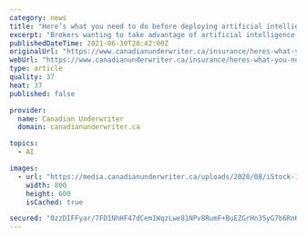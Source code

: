 ```yaml
---
category: news
title: "Here’s what you need to do before deploying artificial intelligence"
excerpt: "Brokers wanting to take advantage of artificial intelligence and machine learning need large amounts of data and to hire the correct experts. If a company wants to effectively build and deploy artificial intelligent and machine learning systems,"
publishedDateTime: 2021-06-30T20:42:00Z
originalUrl: "https://www.canadianunderwriter.ca/insurance/heres-what-you-need-to-do-before-deploying-artificial-intelligence-1004209571/"
webUrl: "https://www.canadianunderwriter.ca/insurance/heres-what-you-need-to-do-before-deploying-artificial-intelligence-1004209571/"
type: article
quality: 37
heat: 37
published: false

provider:
  name: Canadian Underwriter
  domain: canadianunderwriter.ca

topics:
  - AI

images:
  - url: "https://media.canadianunderwriter.ca/uploads/2020/08/iStock-1177351973-ai-car.jpg"
    width: 800
    height: 600
    isCached: true

secured: "0zzDIFFyar/7FD1NhHF47dCem1WqzLwe81NPv8RumF+BuEZGrHn35yG7b6RnKXhZfHveTzlYslzqlImj6yFadPilQ3M5PRRtnBRbOX/a0D6Lwa4i75SLy6hpl1j5QFuPXB+B5GN+negUw0RnJC3VkNiGp98BEDkGaQqN+gwEF6slzsPVyL/0rvLz2l+mCm7oqu2R24/wBxUPbr3hMS3IWaiQILRKJUlfteE8B7CKMQUHQDQqWzBTYes4RlI95Dvn/Hv6GrjvvGuRi2qpnfAq3ZR0ijdojQWJlMGtjluZzF1KAl33UQ++nkoxvICH56abzwaLhjg82Mrquk+TSC/4ORixnEV6hcnU9UEKvNjjVEw=;eFzU22XzWr4VsLhhl549fA=="
---
```


